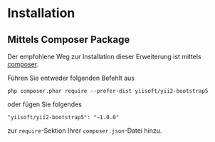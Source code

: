Installation
============

## Mittels Composer Package

Der empfohlene Weg zur Installation dieser Erweiterung ist mittels [composer](https://getcomposer.org/download/).

Führen Sie entweder folgenden Befehlt aus

```
php composer.phar require --prefer-dist yiisoft/yii2-bootstrap5
```

oder fügen Sie folgendes

```
"yiisoft/yii2-bootstrap5": "~1.0.0"
```

zur `require`-Sektion Ihrer `composer.json`-Datei hinzu.
